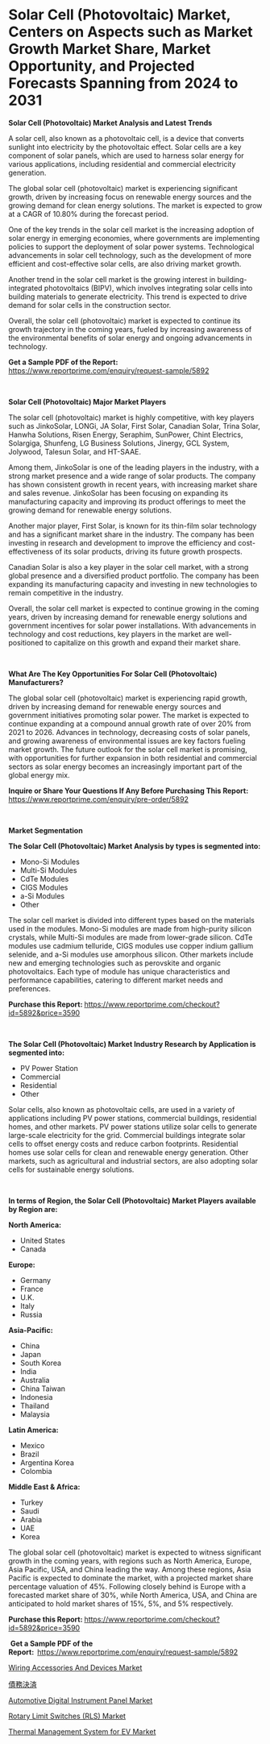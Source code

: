 <p><h1>Solar Cell (Photovoltaic) Market, Centers on Aspects such as Market Growth Market Share, Market Opportunity, and Projected Forecasts Spanning from 2024 to 2031</h1></p><p><strong>Solar Cell (Photovoltaic) Market Analysis and Latest Trends</strong></p>
<p><p>A solar cell, also known as a photovoltaic cell, is a device that converts sunlight into electricity by the photovoltaic effect. Solar cells are a key component of solar panels, which are used to harness solar energy for various applications, including residential and commercial electricity generation.</p><p>The global solar cell (photovoltaic) market is experiencing significant growth, driven by increasing focus on renewable energy sources and the growing demand for clean energy solutions. The market is expected to grow at a CAGR of 10.80% during the forecast period.</p><p>One of the key trends in the solar cell market is the increasing adoption of solar energy in emerging economies, where governments are implementing policies to support the deployment of solar power systems. Technological advancements in solar cell technology, such as the development of more efficient and cost-effective solar cells, are also driving market growth.</p><p>Another trend in the solar cell market is the growing interest in building-integrated photovoltaics (BIPV), which involves integrating solar cells into building materials to generate electricity. This trend is expected to drive demand for solar cells in the construction sector.</p><p>Overall, the solar cell (photovoltaic) market is expected to continue its growth trajectory in the coming years, fueled by increasing awareness of the environmental benefits of solar energy and ongoing advancements in technology.</p></p>
<p><strong>Get a Sample PDF of the Report:&nbsp;</strong> <a href="https://www.reportprime.com/enquiry/request-sample/5892">https://www.reportprime.com/enquiry/request-sample/5892</a></p>
<p>&nbsp;</p>
<p><strong>Solar Cell (Photovoltaic) Major Market Players</strong></p>
<p><p>The solar cell (photovoltaic) market is highly competitive, with key players such as JinkoSolar, LONGi, JA Solar, First Solar, Canadian Solar, Trina Solar, Hanwha Solutions, Risen Energy, Seraphim, SunPower, Chint Electrics, Solargiga, Shunfeng, LG Business Solutions, Jinergy, GCL System, Jolywood, Talesun Solar, and HT-SAAE.</p><p>Among them, JinkoSolar is one of the leading players in the industry, with a strong market presence and a wide range of solar products. The company has shown consistent growth in recent years, with increasing market share and sales revenue. JinkoSolar has been focusing on expanding its manufacturing capacity and improving its product offerings to meet the growing demand for renewable energy solutions.</p><p>Another major player, First Solar, is known for its thin-film solar technology and has a significant market share in the industry. The company has been investing in research and development to improve the efficiency and cost-effectiveness of its solar products, driving its future growth prospects.</p><p>Canadian Solar is also a key player in the solar cell market, with a strong global presence and a diversified product portfolio. The company has been expanding its manufacturing capacity and investing in new technologies to remain competitive in the industry.</p><p>Overall, the solar cell market is expected to continue growing in the coming years, driven by increasing demand for renewable energy solutions and government incentives for solar power installations. With advancements in technology and cost reductions, key players in the market are well-positioned to capitalize on this growth and expand their market share.</p></p>
<p>&nbsp;</p>
<p><strong>What Are The Key Opportunities For Solar Cell (Photovoltaic) Manufacturers?</strong></p>
<p><p>The global solar cell (photovoltaic) market is experiencing rapid growth, driven by increasing demand for renewable energy sources and government initiatives promoting solar power. The market is expected to continue expanding at a compound annual growth rate of over 20% from 2021 to 2026. Advances in technology, decreasing costs of solar panels, and growing awareness of environmental issues are key factors fueling market growth. The future outlook for the solar cell market is promising, with opportunities for further expansion in both residential and commercial sectors as solar energy becomes an increasingly important part of the global energy mix.</p></p>
<p><strong>Inquire or Share Your Questions If Any Before Purchasing This Report:</strong> <a href="https://www.reportprime.com/enquiry/pre-order/5892">https://www.reportprime.com/enquiry/pre-order/5892</a></p>
<p>&nbsp;</p>
<p><strong>Market Segmentation</strong></p>
<p><strong>The Solar Cell (Photovoltaic) Market Analysis by types is segmented into:</strong></p>
<p><ul><li>Mono-Si Modules</li><li>Multi-Si Modules</li><li>CdTe Modules</li><li>CIGS Modules</li><li>a-Si Modules</li><li>Other</li></ul></p>
<p><p>The solar cell market is divided into different types based on the materials used in the modules. Mono-Si modules are made from high-purity silicon crystals, while Multi-Si modules are made from lower-grade silicon. CdTe modules use cadmium telluride, CIGS modules use copper indium gallium selenide, and a-Si modules use amorphous silicon. Other markets include new and emerging technologies such as perovskite and organic photovoltaics. Each type of module has unique characteristics and performance capabilities, catering to different market needs and preferences.</p></p>
<p><strong>Purchase this Report:&nbsp;</strong><a href="https://www.reportprime.com/checkout?id=5892&price=3590">https://www.reportprime.com/checkout?id=5892&price=3590</a></p>
<p>&nbsp;</p>
<p><strong>The Solar Cell (Photovoltaic) Market Industry Research by Application is segmented into:</strong></p>
<p><ul><li>PV Power Station</li><li>Commercial</li><li>Residential</li><li>Other</li></ul></p>
<p><p>Solar cells, also known as photovoltaic cells, are used in a variety of applications including PV power stations, commercial buildings, residential homes, and other markets. PV power stations utilize solar cells to generate large-scale electricity for the grid. Commercial buildings integrate solar cells to offset energy costs and reduce carbon footprints. Residential homes use solar cells for clean and renewable energy generation. Other markets, such as agricultural and industrial sectors, are also adopting solar cells for sustainable energy solutions.</p></p>
<p>&nbsp;</p>
<p><strong>In terms of Region, the Solar Cell (Photovoltaic) Market Players available by Region are:</strong></p>
<p>
    <p> <strong> North America: </strong>
        <ul>
            <li>United States</li>
            <li>Canada</li>
        </ul>
        </p> 
    <p> <strong> Europe: </strong>
        <ul>
            <li>Germany</li>
            <li>France</li>
            <li>U.K.</li>
            <li>Italy</li>
            <li>Russia</li>
        </ul>
        </p> 
    <p> <strong> Asia-Pacific: </strong>
        <ul>
            <li>China</li>
            <li>Japan</li>
            <li>South Korea</li>
            <li>India</li>
            <li>Australia</li>
            <li>China Taiwan</li>
            <li>Indonesia</li>
            <li>Thailand</li>
            <li>Malaysia</li>
        </ul>
        </p> 
    <p> <strong> Latin America: </strong>
        <ul>
            <li>Mexico</li>
            <li>Brazil</li>
            <li>Argentina Korea</li>
            <li>Colombia</li>
        </ul>
        </p> 
    <p> <strong> Middle East & Africa: </strong>
        <ul>
            <li>Turkey</li>
            <li>Saudi</li>
            <li>Arabia</li>
            <li>UAE</li>
            <li>Korea</li>
        </ul>
    </p>
    </p>
<p><p>The global solar cell (photovoltaic) market is expected to witness significant growth in the coming years, with regions such as North America, Europe, Asia Pacific, USA, and China leading the way. Among these regions, Asia Pacific is expected to dominate the market, with a projected market share percentage valuation of 45%. Following closely behind is Europe with a forecasted market share of 30%, while North America, USA, and China are anticipated to hold market shares of 15%, 5%, and 5% respectively.</p></p>
<p><strong>Purchase this Report: </strong><a href="https://www.reportprime.com/checkout?id=5892&price=3590">https://www.reportprime.com/checkout?id=5892&price=3590</a></p>
<p>&nbsp;<strong>Get a Sample PDF of the Report:&nbsp;&nbsp;</strong><a href="https://www.reportprime.com/enquiry/request-sample/5892">https://www.reportprime.com/enquiry/request-sample/5892</a></p>
<p><strong></strong></p>
<p><p><a href="https://github.com/jaidynmorantestelletmjzya/Market-Research-Report-List-2/blob/main/wiring-accessories-and-devices-market.md">Wiring Accessories And Devices Market</a></p><p><a href="https://github.com/SantosDicki04/Market-Research-Report-List-1/blob/main/451369517191.md">債務決済</a></p><p><a href="https://issuu.com/reportprime-2/docs/automotive-digital-instrument-panel-market-size-20">Automotive Digital Instrument Panel Market</a></p><p><a href="https://github.com/ruddyyedelwadw/Market-Research-Report-List-1/blob/main/rotary-limit-switches-rls-market.md">Rotary Limit Switches (RLS) Market</a></p><p><a href="https://issuu.com/reportprime-2/docs/thermal-management-system-for-ev-market-size-2030.">Thermal Management System for EV Market</a></p></p>